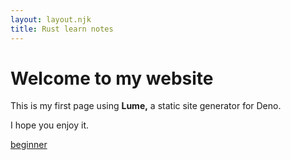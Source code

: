 ```yaml
---
layout: layout.njk
title: Rust learn notes
---
```


# Welcome to my website

This is my first page using **Lume,**
a static site generator for Deno.

I hope you enjoy it.

[beginner](/beginner/)